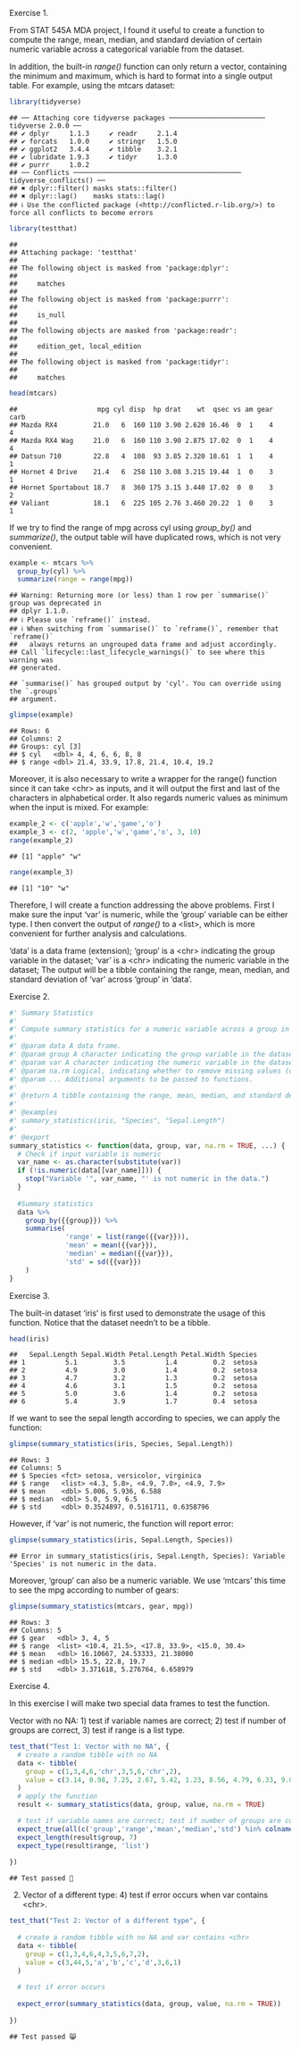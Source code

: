 
Exercise 1.

From STAT 545A MDA project, I found it useful to create a function to
compute the range, mean, median, and standard deviation of certain
numeric variable across a categorical variable from the dataset.

In addition, the built-in *range()* function can only return a vector,
containing the minimum and maximum, which is hard to format into a
single output table. For example, using the mtcars dataset:

``` r
library(tidyverse)
```

    ## ── Attaching core tidyverse packages ──────────────────────── tidyverse 2.0.0 ──
    ## ✔ dplyr     1.1.3     ✔ readr     2.1.4
    ## ✔ forcats   1.0.0     ✔ stringr   1.5.0
    ## ✔ ggplot2   3.4.4     ✔ tibble    3.2.1
    ## ✔ lubridate 1.9.3     ✔ tidyr     1.3.0
    ## ✔ purrr     1.0.2     
    ## ── Conflicts ────────────────────────────────────────── tidyverse_conflicts() ──
    ## ✖ dplyr::filter() masks stats::filter()
    ## ✖ dplyr::lag()    masks stats::lag()
    ## ℹ Use the conflicted package (<http://conflicted.r-lib.org/>) to force all conflicts to become errors

``` r
library(testthat)
```

    ## 
    ## Attaching package: 'testthat'
    ## 
    ## The following object is masked from 'package:dplyr':
    ## 
    ##     matches
    ## 
    ## The following object is masked from 'package:purrr':
    ## 
    ##     is_null
    ## 
    ## The following objects are masked from 'package:readr':
    ## 
    ##     edition_get, local_edition
    ## 
    ## The following object is masked from 'package:tidyr':
    ## 
    ##     matches

``` r
head(mtcars)
```

    ##                    mpg cyl disp  hp drat    wt  qsec vs am gear carb
    ## Mazda RX4         21.0   6  160 110 3.90 2.620 16.46  0  1    4    4
    ## Mazda RX4 Wag     21.0   6  160 110 3.90 2.875 17.02  0  1    4    4
    ## Datsun 710        22.8   4  108  93 3.85 2.320 18.61  1  1    4    1
    ## Hornet 4 Drive    21.4   6  258 110 3.08 3.215 19.44  1  0    3    1
    ## Hornet Sportabout 18.7   8  360 175 3.15 3.440 17.02  0  0    3    2
    ## Valiant           18.1   6  225 105 2.76 3.460 20.22  1  0    3    1

If we try to find the range of mpg across cyl using *group_by()* and
*summarize()*, the output table will have duplicated rows, which is not
very convenient.

``` r
example <- mtcars %>%
  group_by(cyl) %>%
  summarize(range = range(mpg))
```

    ## Warning: Returning more (or less) than 1 row per `summarise()` group was deprecated in
    ## dplyr 1.1.0.
    ## ℹ Please use `reframe()` instead.
    ## ℹ When switching from `summarise()` to `reframe()`, remember that `reframe()`
    ##   always returns an ungrouped data frame and adjust accordingly.
    ## Call `lifecycle::last_lifecycle_warnings()` to see where this warning was
    ## generated.

    ## `summarise()` has grouped output by 'cyl'. You can override using the `.groups`
    ## argument.

``` r
glimpse(example)
```

    ## Rows: 6
    ## Columns: 2
    ## Groups: cyl [3]
    ## $ cyl   <dbl> 4, 4, 6, 6, 8, 8
    ## $ range <dbl> 21.4, 33.9, 17.8, 21.4, 10.4, 19.2

Moreover, it is also necessary to write a wrapper for the range()
function since it can take \<chr\> as inputs, and it will output the
first and last of the characters in alphabetical order. It also regards
numeric values as minimum when the input is mixed. For example:

``` r
example_2 <- c('apple','w','game','o')
example_3 <- c(2, 'apple','w','game','o', 3, 10)
range(example_2)
```

    ## [1] "apple" "w"

``` r
range(example_3)
```

    ## [1] "10" "w"

Therefore, I will create a function addressing the above problems. First
I make sure the input ‘var’ is numeric, while the ‘group’ variable can
be either type. I then convert the output of *range()* to a \<list\>,
which is more convenient for further analysis and calculations.

‘data’ is a data frame (extension); ‘group’ is a \<chr\> indicating the
group variable in the dataset; ‘var’ is a \<chr\> indicating the numeric
variable in the dataset; The output will be a tibble containing the
range, mean, median, and standard deviation of ‘var’ across ‘group’ in
‘data’.

Exercise 2.

``` r
#' Summary Statistics
#'
#' Compute summary statistics for a numeric variable across a group in a data frame.
#'
#' @param data A data frame.
#' @param group A character indicating the group variable in the dataset.
#' @param var A character indicating the numeric variable in the dataset.
#' @param na.rm Logical, indicating whether to remove missing values (default is TRUE).
#' @param ... Additional arguments to be passed to functions.
#'
#' @return A tibble containing the range, mean, median, and standard deviation of 'var' across 'group' in 'data'.
#'
#' @examples
#' summary_statistics(iris, "Species", "Sepal.Length")
#'
#' @export
summary_statistics <- function(data, group, var, na.rm = TRUE, ...) {
  # Check if input variable is numeric
  var_name <- as.character(substitute(var))
  if (!is.numeric(data[[var_name]])) {
    stop("Variable '", var_name, "' is not numeric in the data.")
  }
  
  #Summary statistics
  data %>%
    group_by({{group}}) %>%
    summarise(
              'range' = list(range({{var}})), 
              'mean' = mean({{var}}),
              'median' = median({{var}}),
              'std' = sd({{var}})
    )
}
```

Exercise 3.

The built-in dataset ‘iris’ is first used to demonstrate the usage of
this function. Notice that the dataset needn’t to be a tibble.

``` r
head(iris)
```

    ##   Sepal.Length Sepal.Width Petal.Length Petal.Width Species
    ## 1          5.1         3.5          1.4         0.2  setosa
    ## 2          4.9         3.0          1.4         0.2  setosa
    ## 3          4.7         3.2          1.3         0.2  setosa
    ## 4          4.6         3.1          1.5         0.2  setosa
    ## 5          5.0         3.6          1.4         0.2  setosa
    ## 6          5.4         3.9          1.7         0.4  setosa

If we want to see the sepal length according to species, we can apply
the function:

``` r
glimpse(summary_statistics(iris, Species, Sepal.Length))
```

    ## Rows: 3
    ## Columns: 5
    ## $ Species <fct> setosa, versicolor, virginica
    ## $ range   <list> <4.3, 5.8>, <4.9, 7.0>, <4.9, 7.9>
    ## $ mean    <dbl> 5.006, 5.936, 6.588
    ## $ median  <dbl> 5.0, 5.9, 6.5
    ## $ std     <dbl> 0.3524897, 0.5161711, 0.6358796

However, if ‘var’ is not numeric, the function will report error:

``` r
glimpse(summary_statistics(iris, Sepal.Length, Species))
```

    ## Error in summary_statistics(iris, Sepal.Length, Species): Variable 'Species' is not numeric in the data.

Moreover, ‘group’ can also be a numeric variable. We use ‘mtcars’ this
time to see the mpg according to number of gears:

``` r
glimpse(summary_statistics(mtcars, gear, mpg))
```

    ## Rows: 3
    ## Columns: 5
    ## $ gear   <dbl> 3, 4, 5
    ## $ range  <list> <10.4, 21.5>, <17.8, 33.9>, <15.0, 30.4>
    ## $ mean   <dbl> 16.10667, 24.53333, 21.38000
    ## $ median <dbl> 15.5, 22.8, 19.7
    ## $ std    <dbl> 3.371618, 5.276764, 6.658979

Exercise 4.

In this exercise I will make two special data frames to test the
function.

Vector with no NA: 1) test if variable names are correct; 2) test if
number of groups are correct, 3) test if range is a list type.

``` r
test_that("Test 1: Vector with no NA", {
  # create a random tibble with no NA
  data <- tibble(
    group = c(1,3,4,6,'chr',3,5,6,'chr',2),
    value = c(3.14, 0.98, 7.25, 2.67, 5.42, 1.23, 8.56, 4.79, 6.33, 9.01)
  )
  # apply the function
  result <- summary_statistics(data, group, value, na.rm = TRUE)

  # test if variable names are correct; test if number of groups are correct, test if range is a list type
  expect_true(all(c('group','range','mean','median','std') %in% colnames(result)))
  expect_length(result$group, 7)
  expect_type(result$range, 'list')
  
})
```

    ## Test passed 🥇

2.  Vector of a different type: 4) test if error occurs when var
    contains \<chr\>.

``` r
test_that("Test 2: Vector of a different type", {
  
  # create a random tibble with no NA and var contains <chr>
  data <- tibble(
    group = c(1,3,4,6,4,3,5,6,7,2),
    value = c(3,44,5,'a','b','c','d',3,6,1)
  )
  
  # test if error occurs
  
  expect_error(summary_statistics(data, group, value, na.rm = TRUE))
  
})
```

    ## Test passed 😸
